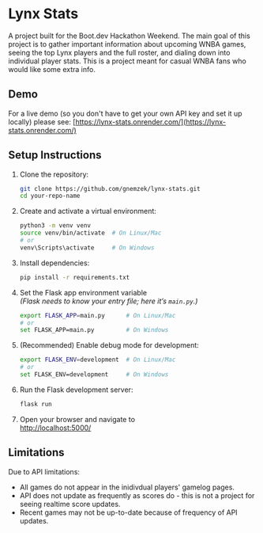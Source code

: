 # Lynx Stats
A project built for the Boot.dev Hackathon Weekend. The main goal of this project is to gather important information about upcoming WNBA games, seeing the top Lynx players and the full roster, and dialing down into individual player stats. This is a project meant for casual WNBA fans who would like some extra info. 

## Demo
For a live demo (so you don't have to get your own API key and set it up locally) please see: [https://lynx-stats.onrender.com/](https://lynx-stats.onrender.com/)

## Setup Instructions

1. Clone the repository:
    ```bash
    git clone https://github.com/gnemzek/lynx-stats.git
    cd your-repo-name
    ```

2. Create and activate a virtual environment:
    ```bash
    python3 -m venv venv
    source venv/bin/activate  # On Linux/Mac
    # or
    venv\Scripts\activate     # On Windows
    ```

3. Install dependencies:
    ```bash
    pip install -r requirements.txt
    ```

4. Set the Flask app environment variable  
   _(Flask needs to know your entry file; here it’s `main.py`.)_
    ```bash
    export FLASK_APP=main.py      # On Linux/Mac
    # or
    set FLASK_APP=main.py         # On Windows
    ```

5. (Recommended) Enable debug mode for development:
    ```bash
    export FLASK_ENV=development  # On Linux/Mac
    # or
    set FLASK_ENV=development     # On Windows
    ```

6. Run the Flask development server:
    ```bash
    flask run
    ```

7. Open your browser and navigate to  
   [http://localhost:5000/](http://localhost:5000/)


## Limitations

Due to API limitations:
- All games do not appear in the inidivdual players' gamelog pages. 
- API does not update as frequently as scores do - this is not a project for seeing realtime score updates. 
- Recent games may not be up-to-date because of frequency of API updates. 



